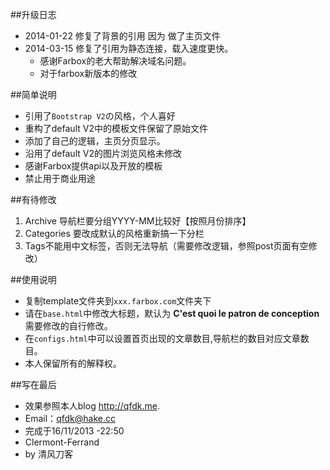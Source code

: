 ##升级日志
* 2014-01-22 修复了背景的引用 因为 做了主页文件
* 2014-03-15 修复了引用为静态连接，载入速度更快。
	* 感谢Farbox的老大帮助解决域名问题。
	* 对于farbox新版本的修改 
	
##简单说明
* 引用了`Bootstrap V2`の风格，个人喜好
* 重构了default V2中的模板文件保留了原始文件
* 添加了自己的逻辑，主页分页显示。
* 沿用了default V2的图片浏览风格未修改
* 感谢Farbox提供api以及开放的模板
* 禁止用于商业用途

##有待修改
1. Archive 导航栏要分组YYYY-MM比较好【按照月份排序】
2. Categories 要改成默认的风格重新搞一下分栏
3. Tags不能用中文标签，否则无法导航（需要修改逻辑，参照post页面有空修改）

##使用说明
* 复制template文件夹到`xxx.farbox.com`文件夹下
* 请在`base.html`中修改大标题，默认为 **C'est  quoi le patron de conception** 需要修改的自行修改。
* 在`configs.html`中可以设置首页出现的文章数目,导航栏的数目对应文章数目。
* 本人保留所有的解释权。

##写在最后
* 效果参照本人blog <http://qfdk.me>.
* Email：<qfdk@hake.cc>
* 完成于16/11/2013 -22:50
* Clermont-Ferrand
* by 清风刀客 